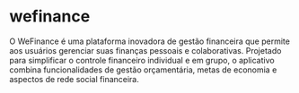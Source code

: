# wefinance
 O WeFinance é uma plataforma inovadora de gestão financeira que permite aos usuários gerenciar suas finanças pessoais e colaborativas. Projetado para simplificar o controle financeiro individual e em grupo, o aplicativo combina funcionalidades de gestão orçamentária, metas de economia e aspectos de rede social financeira.

